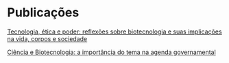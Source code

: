 # Publicações

[Tecnologia, ética e poder: reflexões sobre biotecnologia e suas implicações na vida, corpos e sociedade](https://nadir.fflch.usp.br/sites/nadir.fflch.usp.br/files/upload/paginas/Paper.pdf)

[Ciência e Biotecnologia: a importância do tema na agenda governamental](https://www.academia.edu/48948934/Monografia_Ci%C3%AAncia_e_biotecnologia_a_import%C3%A2ncia_do_tema_na_agenda_governamental)
